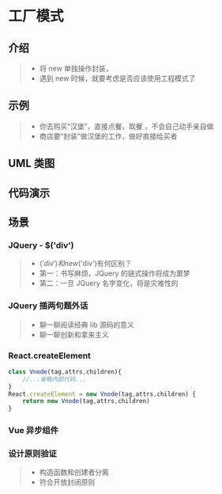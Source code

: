 # 工厂模式

## 介绍

> - 将 new 单独操作封装，
> - 遇到 new 时候，就要考虑是否应该使用工程模式了

## 示例

> - 你去购买“汉堡”，直接点餐，取餐 ，不会自己动手亲自做
> - 商店要“封装”做汉堡的工作，做好直接给买者

## UML 类图

## 代码演示

## 场景

### JQuery - \$('div')

> - $('div')和 new$('div')有何区别？
> - 第一：书写麻烦，JQuery 的链式操作将成为噩梦
> - 第二：一旦 JQuery 名字变化，将是灾难性的

### JQuery 插两句题外话

> - 聊一聊阅读经典 lib 源码的意义
> - 聊一聊创新和拿来主义

### React.createElement

```javascript
class Vnode(tag,attrs,children){
    //...省略内部代码...
}
React.createElement = new Vnode(tag,attrs,children) {
    return new Vnode(tag,attrs,children)
}
```

### Vue 异步组件

### 设计原则验证

> - 构造函数和创建者分离
> - 符合开放封闭原则
